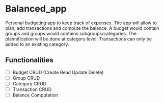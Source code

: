 # Balanced_app
Personal budgeting app to keep track of expenses. The app will allow to plan, add transactions and compute the balance. A budget would contain groups and groups would contains subgroups/categories. The plannification will be done at category level. Transactions can only be added to an existing category.

## Functionalities
- [ ] Budget CRUD (Create Read Update Delete)
- [ ] Group CRUD
- [ ] Category CRUD
- [ ] Transaction CRUD
- [ ] Balance Computation
